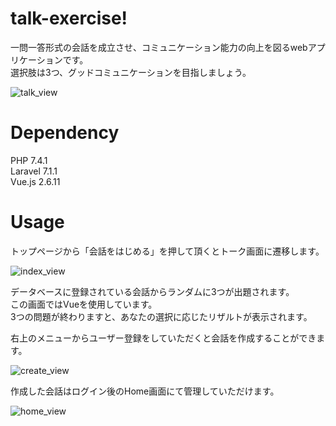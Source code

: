 # talk-exercise!
一問一答形式の会話を成立させ、コミュニケーション能力の向上を図るwebアプリケーションです。<br>
選択肢は3つ、グッドコミュニケーションを目指しましょう。<br>

![talk_view](https://user-images.githubusercontent.com/58460151/78370765-0db1f500-7602-11ea-897d-915d71806a16.png)
# Dependency
PHP 7.4.1<br>
Laravel 7.1.1<br>
Vue.js 2.6.11<br>

# Usage
トップページから「会話をはじめる」を押して頂くとトーク画面に遷移します。<br>

![index_view](https://user-images.githubusercontent.com/58460151/78371212-9cbf0d00-7602-11ea-8451-4ccb41183d87.png)

データベースに登録されている会話からランダムに3つが出題されます。<br>
この画面ではVueを使用しています。<br>
3つの問題が終わりますと、あなたの選択に応じたリザルトが表示されます。<br>

右上のメニューからユーザー登録をしていただくと会話を作成することができます。<br>

![create_view](https://user-images.githubusercontent.com/58460151/78371485-ffb0a400-7602-11ea-9061-20157246b7e5.png)

作成した会話はログイン後のHome画面にて管理していただけます。<br>

![home_view](https://user-images.githubusercontent.com/58460151/78372131-dc3a2900-7603-11ea-95cb-21c5cdf9bdd9.png)
